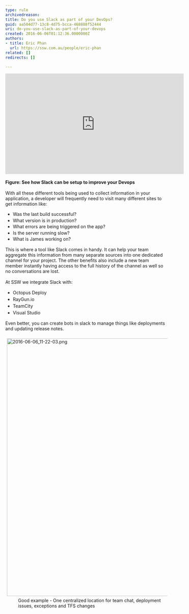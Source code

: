```yaml
---
type: rule
archivedreason: 
title: Do you use Slack as part of your DevOps?
guid: aa504d77-13c8-4d75-bcca-468888f52444
uri: do-you-use-slack-as-part-of-your-devops
created: 2016-06-06T01:12:36.0000000Z
authors:
- title: Eric Phan
  url: https://ssw.com.au/people/eric-phan
related: []
redirects: []

---
```



<div class="ms-rtestate-read ms-rte-embedcode ms-rte-embedil ms-rtestate-notify">
   <iframe width="560" height="315" src="https&#58;//www.youtube.com/embed/2biKJboCoE4" frameborder="0"></iframe>&#160;</div><div>
   <strong>Figure&#58; See how Slack can be setup to improve your Devops</strong><br></div><div>
   <br>
</div>With all these different tools being used to collect information in your application, a developer will frequently need to visit many different sites to get information like&#58;​ 
<div><ul><li>
         <span style="line-height&#58;19.5px;">Was the last build successful?<br></span></li><li>
         <span style="line-height&#58;19.5px;">What version is in production?</span></li><li>
         <span style="line-height&#58;19.5px;">What errors are being triggered on the app?</span></li><li>
         <span style="line-height&#58;19.5px;">Is the server running slow?</span></li><li>
         <span style="line-height&#58;19.5px;">What is James working on?</span></li></ul><div>This is where a tool like Slack comes in handy. It can help your team aggregate this information from many separate sources into one dedicated channel for your project. The other benefits also include a new team member instantly having access to the full history of the channel as well so no conversations are lost.</div></div><div>
   <br>
</div><div>At SSW we integrate Slack with&#58;</div><div><ul><li>
         <span style="line-height&#58;1.5em;">​​Octopus Deploy</span><br></li><li>
         <span style="line-height&#58;1.5em;">RayGun.io&#160;</span></li><li>
         <span style="line-height&#58;1.5em;">TeamCity</span></li><li>
         <span style="line-height&#58;1.5em;">Visual Studio​​</span></li></ul><div>Even better, you can create bots in slack to manage things like deployments and updating release notes.​</div></div> ​​
<br>
<img src="/SiteAssets/do-you-use-slack-as-part-of-your-devops/2016-06-06_11-22-03.png" alt="2016-06-06_11-22-03.png" style="margin&#58;5px;width&#58;808px;" /> 
<dd class="ssw15-rteElement-FigureGood">​​Good example - One centralized location for team chat, deployment issues, exceptions and TFS changes<br></dd>​<br>
<br><excerpt class='endintro'></excerpt><br>



